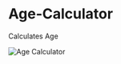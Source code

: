 # Age-Calculator
Calculates Age


![Age Calculator](https://github.com/musugukavya/Age-Calculator/assets/105715049/e38b6584-f06e-4ee2-bab4-c4c8fc89aaa3)
